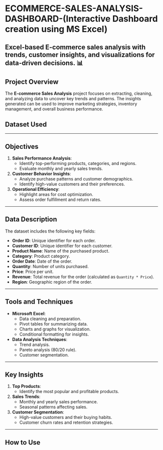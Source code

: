 # ECOMMERCE-SALES-ANALYSIS-DASHBOARD-(Interactive Dashboard creation using MS Excel)
Excel-based E-commerce sales analysis with trends, customer insights, and visualizations for data-driven decisions. 📊
---
## Project Overview

The **E-commerce Sales Analysis** project focuses on extracting, cleaning, and analyzing data to uncover key trends and patterns. The insights generated can be used to improve marketing strategies, inventory management, and overall business performance.

## Dataset Used

---

## Objectives

1. **Sales Performance Analysis**:
   - Identify top-performing products, categories, and regions.
   - Evaluate monthly and yearly sales trends.
2. **Customer Behavior Insights**:
   - Analyze purchase patterns and customer demographics.
   - Identify high-value customers and their preferences.
3. **Operational Efficiency**:
   - Highlight areas for cost optimization.
   - Assess order fulfillment and return rates.

---

## Data Description

The dataset includes the following key fields:

- **Order ID**: Unique identifier for each order.
- **Customer ID**: Unique identifier for each customer.
- **Product Name**: Name of the purchased product.
- **Category**: Product category.
- **Order Date**: Date of the order.
- **Quantity**: Number of units purchased.
- **Price**: Price per unit.
- **Revenue**: Total revenue for the order (calculated as `Quantity * Price`).
- **Region**: Geographic region of the order.

---

## Tools and Techniques

- **Microsoft Excel**:
  - Data cleaning and preparation.
  - Pivot tables for summarizing data.
  - Charts and graphs for visualization.
  - Conditional formatting for insights.
- **Data Analysis Techniques**:
  - Trend analysis.
  - Pareto analysis (80/20 rule).
  - Customer segmentation.

---

## Key Insights

1. **Top Products**:
   - Identify the most popular and profitable products.
2. **Sales Trends**:
   - Monthly and yearly sales performance.
   - Seasonal patterns affecting sales.
3. **Customer Segmentation**:
   - High-value customers and their buying habits.
   - Customer churn rates and retention strategies.

---

## How to Use


